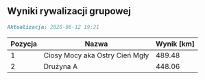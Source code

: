 ## Wyniki rywalizacji grupowej

```markdown
Aktualizacja: 2020-06-12 19:21
```

Pozycja | Nazwa | Wynik [km] |
------------ | -------------  | -------------
 1 |Ciosy Mocy aka Ostry Cień Mgły | 489.48 
 2 |Drużyna A | 448.06